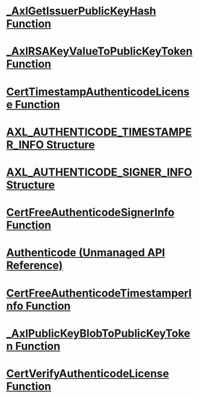 # [_AxlGetIssuerPublicKeyHash Function](axlgetissuerpublickeyhash-function.md)
# [_AxlRSAKeyValueToPublicKeyToken Function](axlrsakeyvaluetopublickeytoken-function.md)
# [CertTimestampAuthenticodeLicense Function](certtimestampauthenticodelicense-function.md)
# [AXL_AUTHENTICODE_TIMESTAMPER_INFO Structure](axl-authenticode-timestamper-info-structure.md)
# [AXL_AUTHENTICODE_SIGNER_INFO Structure](axl-authenticode-signer-info-structure.md)
# [CertFreeAuthenticodeSignerInfo Function](certfreeauthenticodesignerinfo-function.md)
# [Authenticode (Unmanaged API Reference)](authenticode-unmanaged-api-reference.md)
# [CertFreeAuthenticodeTimestamperInfo Function](certfreeauthenticodetimestamperinfo-function.md)
# [_AxlPublicKeyBlobToPublicKeyToken Function](axlpublickeyblobtopublickeytoken-function.md)
# [CertVerifyAuthenticodeLicense Function](certverifyauthenticodelicense-function.md)
